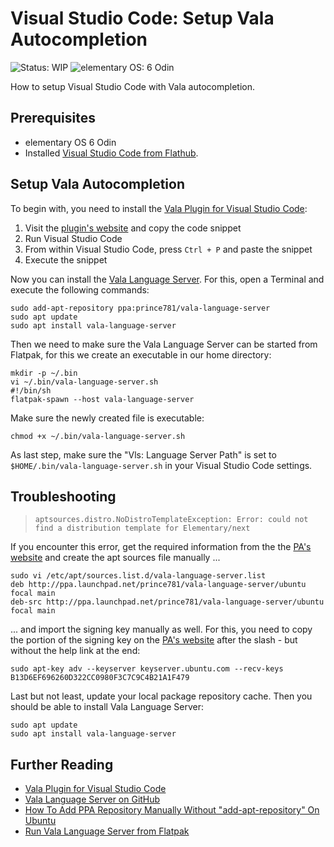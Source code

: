 # Visual Studio Code: Setup Vala Autocompletion

![Status: WIP](https://img.shields.io/badge/status-wip-ff3130)
![elementary OS: 6 Odin](https://img.shields.io/badge/elementary%C2%A0OS-6%20Odin-007aff)

How to setup Visual Studio Code with Vala autocompletion.

## Prerequisites

- elementary OS 6 Odin
- Installed [Visual Studio Code from Flathub](https://flathub.org/apps/details/com.visualstudio.code).
    
## Setup Vala Autocompletion

To begin with, you need to install the [Vala Plugin for Visual Studio Code](https://marketplace.visualstudio.com/items?itemName=prince781.vala):

1. Visit the [plugin's website](https://marketplace.visualstudio.com/items?itemName=prince781.vala) and copy the code snippet
2. Run Visual Studio Code
3. From within Visual Studio Code, press `Ctrl + P` and paste the snippet
4. Execute the snippet

Now you can install the [Vala Language Server](https://github.com/benwaffle/vala-language-server). For this, open a Terminal and execute the following commands:

```
sudo add-apt-repository ppa:prince781/vala-language-server
sudo apt update
sudo apt install vala-language-server
```

Then we need to make sure the Vala Language Server can be started from Flatpak, for this we create an executable in our home directory:


```
mkdir -p ~/.bin
vi ~/.bin/vala-language-server.sh
#!/bin/sh
flatpak-spawn --host vala-language-server
```

Make sure the newly created file is executable:

```
chmod +x ~/.bin/vala-language-server.sh
```

As last step, make sure the "Vls: Language Server Path" is set to `$HOME/.bin/vala-language-server.sh` in your Visual Studio Code settings.

## Troubleshooting

> `aptsources.distro.NoDistroTemplateException: Error: could not find a distribution template for Elementary/next`

If you encounter this error, get the required information from the the [PA's website](https://launchpad.net/~prince781/+archive/ubuntu/vala-language-server) and create the apt sources file manually ...

```
sudo vi /etc/apt/sources.list.d/vala-language-server.list
deb http://ppa.launchpad.net/prince781/vala-language-server/ubuntu focal main
deb-src http://ppa.launchpad.net/prince781/vala-language-server/ubuntu focal main
```

... and import the signing key manually as well. For this, you need to copy the portion of the signing key on the [PA's website](https://launchpad.net/~prince781/+archive/ubuntu/vala-language-server) after the slash - but without the help link at the end:

```
sudo apt-key adv --keyserver keyserver.ubuntu.com --recv-keys B13D6EF696260D322CC0980F3C7C9C4B21A1F479
```

Last but not least, update your local package repository cache. Then you should be able to install Vala Language Server:

```
sudo apt update
sudo apt install vala-language-server
```

## Further Reading

- [Vala Plugin for Visual Studio Code](https://marketplace.visualstudio.com/items?itemName=prince781.vala)
- [Vala Language Server on GitHub](https://github.com/benwaffle/vala-language-server)
- [How To Add PPA Repository Manually Without "add-apt-repository" On Ubuntu](https://blog.zackad.dev/en/2017/08/17/add-ppa-simple-way.html)
- [Run Vala Language Server from Flatpak](https://github.com/benwaffle/vala-language-server/issues/103)